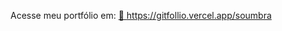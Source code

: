 
Acesse meu portfólio em: 
<a href="https://gitfollio.vercel.app/soumbra"> 🔗
  https://gitfollio.vercel.app/soumbra
</a>

<!-- GitFolio:start
{
  "gitfolio": "on",
  "name": "Franciel Silveira ",
  "email": "",
  "tagline": "",
  "avatar_url": "https://avatars.githubusercontent.com/u/84150892?v=4",
  "website": "",
  "githubUser": "soumbra",
  "linkedinUser": "https://www.linkedin.com/in/franciel-silveira/",
  "about": "ug",
  "showStars": false,
  "showFollowers": false,
  "followers": 16,
  "following": 21,
  "themeId": "modern",
  "tech": [
  "TypeScript",
  "Node.js",
  "Java",
  "Springboot",
  "Postgress",
  "Mongo"
],
  "projects": [
  {
    "id": 1060292163,
    "repoName": "nutri-plataform",
    "url": "https://github.com/soumbra/nutri-plataform",
    "stars": 0,
    "description": "xxx",
    "image": "",
    "techs": [
      "Next.js",
      "Tailwind",
      "ShadCN/UI",
      "Node.js",
      "Express",
      "Prisma",
      "Postgress",
      "Docker"
    ],
    "deploy": "",
    "highlighted": true
  },
  {
    "id": 1038762713,
    "repoName": "rsl-system",
    "url": "https://github.com/soumbra/rsl-system",
    "stars": 0,
    "description": "lll",
    "image": "",
    "techs": [
      "Vue",
      "TypeScript",
      "Java",
      "Springboot",
      "Docker"
    ],
    "deploy": "",
    "highlighted": false
  }
]
}
GitFolio:end -->
  
